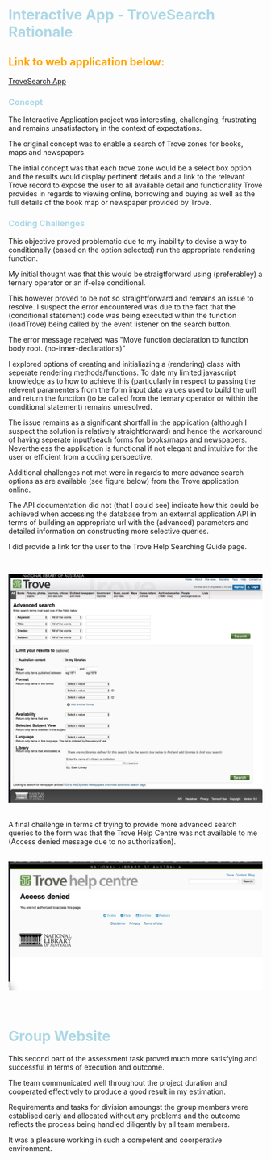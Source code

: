# <span style="color:lightblue">Interactive App - TroveSearch Rationale</span>

## <span style="color:orange">Link to web application below:<span>

[TroveSearch App](https://starsaresouls.com/public/TroveSearch/)

### <span style="color:lightblue">Concept</span>

The Interactive Application project was interesting, challenging, frustrating and remains unsatisfactory in the context of expectations.

The original concept was to enable a search of Trove zones for books, maps and newspapers.

The intial concept was that each trove zone would be a select box option and the results would display pertinent details and a link to the relevant Trove record to expose the user to all available detail and functionality Trove provides in regards to viewing online, borrowing and buying as well as the full details of the book map or newspaper provided by Trove.

### <span style="color:lightblue">Coding Challenges</span>

This objective proved problematic due to my inability to devise a way to conditionally (based on the option selected) run the appropriate rendering function.

My initial thought was that this would be straigtforward using (preferabley) a ternary operator or an if-else conditional.

This however proved to be not so straightforward and remains an issue to resolve. I suspect the error encountered was due to the fact that the (conditional statement) code was being executed within the function (loadTrove) being called by the event listener on the search button.

The error message received was "Move function declaration to function body root. (no-inner-declarations)"

I explored options of creating and initialiazing a (rendering) class with seperate rendering methods/functions. To date my limited javascript knowledge as to how to achieve this (particularly in respect to passing the relevent paramenters from the form input data values used to build the url) and return the function (to be called from the ternary operator or within the conditional statement) remains unresolved.

The issue remains as a significant shortfall in the application (although I suspect the solution is relatively straightforward) and hence the workaround of having seperate input/seach forms for books/maps and newspapers. Nevertheless the application is functional if not elegant and intuitive for the user or efficient from a coding perspective.

Additional challenges not met were in regards to more advance search options as are available (see figure below) from the Trove application online.

The API documentation did not (that I could see) indicate how this could be achieved when accessing the database from an external application API in terms of building an appropriate url with the (advanced) parameters and detailed information on constructing more selective queries.

I did provide a link for the user to the Trove Help Searching Guide page.

</br>

![TroveAdvancedSearch](img/TroveAdvancedSearch.jpg)

</br>
A final challenge in terms of trying to provide more advanced search queries to the form was that the Trove Help Centre was not available to me (Access denied message due to no authorisation).

</br>
</br>

![TroveHelpCentre](img/TroveHelpCentre.jpg)

</br>


# <span style="color:lightblue">Group Website</span>

This second part of the assessment task proved much more satisfying and successful in terms of execution and outcome.

The team communicated well throughout the project duration and cooperated effectively to produce a good result in my estimation.

Requirements and tasks for division amoungst the group members were establised early and allocated without any problems and the outcome reflects the process being handled diligently by all team members.

It was a pleasure working in such a competent and coorperative environment.
